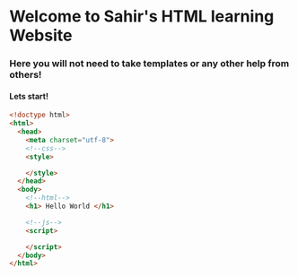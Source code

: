 # Welcome to Sahir's HTML learning Website
### Here you will not need to take templates or any other help from others!
#### Lets start!
```html
<!doctype html>
<html>
  <head>
    <meta charset="utf-8">
    <!--css-->
    <style>

    </style>
  </head>
  <body>
    <!--html-->
    <h1> Hello World </h1>

    <!--js-->
    <script>

    </script>
  </body>
</html>
```
